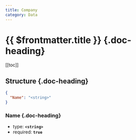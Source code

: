 ```yaml
---
title: Company
category: Data
---
```


# {{ $frontmatter.title }} {.doc-heading}

[[toc]]

## Structure {.doc-heading}

```json
{
  "Name": "<string>"
}
```

### Name {.doc-heading}

- type: **`<string>`**
- required: **`true`**
